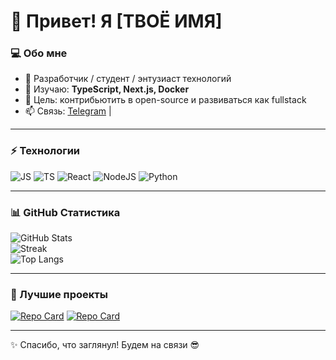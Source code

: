 # 👋 Привет! Я [ТВОЁ ИМЯ]

### 💻 Обо мне
- 🚀 Разработчик / студент / энтузиаст технологий  
- 🌱 Изучаю: **TypeScript, Next.js, Docker**  
- 🎯 Цель: контрибьютить в open-source и развиваться как fullstack  
- 📫 Связь: [Telegram](https://t.me/Allrob) | 

---

### ⚡ Технологии
![JS](https://img.shields.io/badge/JavaScript-323330?style=for-the-badge&logo=javascript)
![TS](https://img.shields.io/badge/TypeScript-007ACC?style=for-the-badge&logo=typescript)
![React](https://img.shields.io/badge/React-20232A?style=for-the-badge&logo=react)
![NodeJS](https://img.shields.io/badge/Node.js-43853D?style=for-the-badge&logo=node.js)
![Python](https://img.shields.io/badge/Python-3776AB?style=for-the-badge&logo=python)

---

### 📊 GitHub Статистика
![GitHub Stats](https://github-readme-stats.vercel.app/api?username=ТВОЙ_НИК&show_icons=true&theme=tokyonight)  
![Streak](https://github-readme-streak-stats.herokuapp.com/?user=ТВОЙ_НИК&theme=tokyonight)  
![Top Langs](https://github-readme-stats.vercel.app/api/top-langs/?username=ТВОЙ_НИК&layout=compact&theme=tokyonight)

---

### 🚀 Лучшие проекты
[![Repo Card](https://github-readme-stats.vercel.app/api/pin/?username=ТВОЙ_НИК&repo=НАЗВАНИЕ_РЕПО&theme=tokyonight)](https://github.com/ТВОЙ_НИК/НАЗВАНИЕ_РЕПО)
[![Repo Card](https://github-readme-stats.vercel.app/api/pin/?username=ТВОЙ_НИК&repo=ДРУГОЙ_РЕПО&theme=tokyonight)](https://github.com/ТВОЙ_НИК/ДРУГОЙ_РЕПО)

---

✨ Спасибо, что заглянул! Будем на связи 😎

